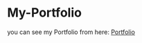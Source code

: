 # My-Portfolio
you can see my Portfolio from here: [Portfolio](https://zeyadfaiyoumi.github.io/My-Portfolio/)
